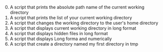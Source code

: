 0. A script that prints the absolute path name of the current working directory
1. A script that prints the list of your current working directory
2. A script that changes the working directory to the user's home directory
3. A script that displays current working directory in long format
4. A script that displays hidden files in long format
5. A script that displays Long forma and numerically
6. A script that create a directory named my first directory in tmp
